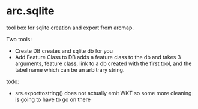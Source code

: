 arc.sqlite
===
tool box for sqlite creation and export from arcmap. 

Two tools:
- Create DB creates and sqlite db for you
- Add Feature Class to DB adds a feature class to the db and takes 3 arguments, feature class, link to a db created with the first tool, and the tabel name which can be an arbitrary string.

todo:
- srs.exporttostring() does not actually emit WKT so some more cleaning is going to have to go on there